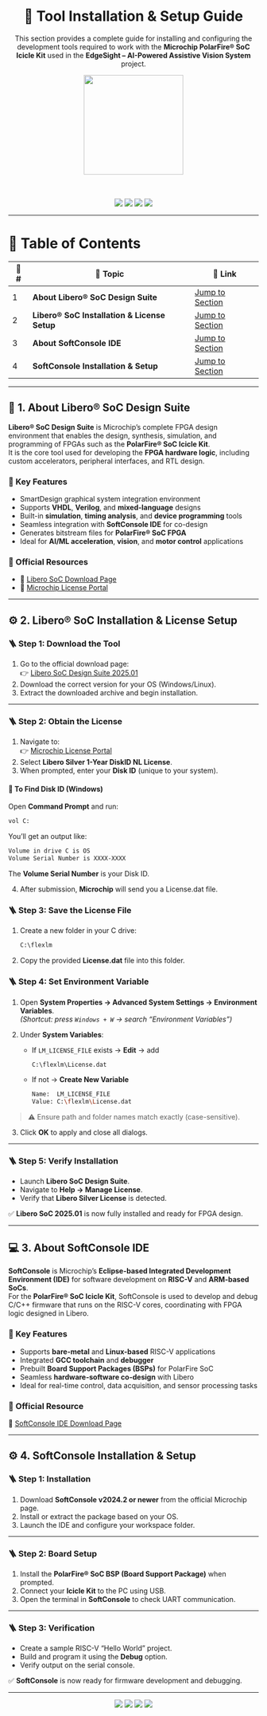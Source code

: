 <div align="center">

  <h1>🧰 Tool Installation & Setup Guide</h1>
  
  <p>
    This section provides a complete guide for installing and configuring  
    the development tools required to work with the  
    <b>Microchip PolarFire® SoC Icicle Kit</b> used in the  
    <b>EdgeSight – AI-Powered Assistive Vision System</b> project.
  </p>

  <a href="https://www.microchip.com/" target="_blank">
    <img src="https://upload.wikimedia.org/wikipedia/en/9/91/Microchip_Technology_logo.svg" width="200"/>
  </a>

  <br><br>
  <img src="https://img.shields.io/badge/Microchip-PolarFire®_SoC-red?style=for-the-badge" />
  <img src="https://img.shields.io/badge/FPGA-Libero_SoC_2025.01-blue?style=for-the-badge" />
  <img src="https://img.shields.io/badge/RISC–V-SoftConsole_2024.2-orange?style=for-the-badge" />
  <img src="https://img.shields.io/badge/Platform-EdgeSight_Project-darkgreen?style=for-the-badge" />
</div>

---

# 📘 Table of Contents

| 🔢 # | 📂 Topic | 🔗 Link |
|------|----------|---------|
| 1 | **About Libero® SoC Design Suite** | [Jump to Section](#1-about-liberor-soc-design-suite) |
| 2 | **Libero® SoC Installation & License Setup** | [Jump to Section](#2-liberor-soc-installation--license-setup) |
| 3 | **About SoftConsole IDE** | [Jump to Section](#3-about-softconsole-ide) |
| 4 | **SoftConsole Installation & Setup** | [Jump to Section](#4-softconsole-installation--setup) |

---

## 🧩 1. About Libero® SoC Design Suite

**Libero® SoC Design Suite** is Microchip’s complete FPGA design environment that enables the design, synthesis, simulation, and programming of FPGAs such as the **PolarFire® SoC Icicle Kit**.  
It is the core tool used for developing the **FPGA hardware logic**, including custom accelerators, peripheral interfaces, and RTL design.

### 🔹 Key Features
- SmartDesign graphical system integration environment  
- Supports **VHDL**, **Verilog**, and **mixed-language** designs  
- Built-in **simulation**, **timing analysis**, and **device programming** tools  
- Seamless integration with **SoftConsole IDE** for co-design  
- Generates bitstream files for **PolarFire® SoC FPGA**  
- Ideal for **AI/ML acceleration**, **vision**, and **motor control** applications  

### 🔹 Official Resources
- 🔗 [Libero SoC Download Page](https://www.microchip.com/en-us/products/fpgas-and-plds/fpga-and-soc-design-tools/fpga/libero-software-later-versions#downloads)  
- 🔗 [Microchip License Portal](https://www.microchipdirect.com/fpga-software-products)

---

## ⚙️ 2. Libero® SoC Installation & License Setup

### 🪜 Step 1: Download the Tool
1. Go to the official download page:  
   👉 [Libero SoC Design Suite 2025.01](https://www.microchip.com/en-us/products/fpgas-and-plds/fpga-and-soc-design-tools/fpga/libero-software-later-versions#downloads)
2. Download the correct version for your OS (Windows/Linux).  
3. Extract the downloaded archive and begin installation.  

---

### 🪜 Step 2: Obtain the License
1. Navigate to:  
   👉 [Microchip License Portal](https://www.microchipdirect.com/fpga-software-products)
2. Select **Libero Silver 1-Year DiskID NL License**.  
3. When prompted, enter your **Disk ID** (unique to your system).

#### 🧾 To Find Disk ID (Windows)
Open **Command Prompt** and run:
```bash
vol C:
```

You’ll get an output like:

```bash 
Volume in drive C is OS
Volume Serial Number is XXXX-XXXX
```

The **Volume Serial Number** is your Disk ID.

4. After submission, **Microchip** will send you a License.dat file.

### 🪜 Step 3: Save the License File

1. Create a new folder in your C drive:
   ```bash
   C:\flexlm
    ```
2. Copy the provided **License.dat** file into this folder.

### 🪜 Step 4: Set Environment Variable

1. Open **System Properties → Advanced System Settings → Environment Variables**.  
   _(Shortcut: press `Windows + W` → search “Environment Variables”)_

2. Under **System Variables**:

   - If `LM_LICENSE_FILE` exists → **Edit** → add  
     ```bash
     C:\flexlm\License.dat
     ```
   - If not → **Create New Variable**  
     ```bash
     Name:  LM_LICENSE_FILE
     Value: C:\flexlm\License.dat
     ```

> ⚠️ Ensure path and folder names match exactly (case-sensitive).

3. Click **OK** to apply and close all dialogs.

---

### 🪜 Step 5: Verify Installation

- Launch **Libero SoC Design Suite**.  
- Navigate to **Help → Manage License**.  
- Verify that **Libero Silver License** is detected.

✅ **Libero SoC 2025.01** is now fully installed and ready for FPGA design.

---

## 💻 3. About SoftConsole IDE

**SoftConsole** is Microchip’s **Eclipse-based Integrated Development Environment (IDE)** for software development on **RISC-V** and **ARM-based SoCs**.  
For the **PolarFire® SoC Icicle Kit**, SoftConsole is used to develop and debug C/C++ firmware that runs on the RISC-V cores, coordinating with FPGA logic designed in Libero.

### 🔹 Key Features

- Supports **bare-metal** and **Linux-based** RISC-V applications  
- Integrated **GCC toolchain** and **debugger**  
- Prebuilt **Board Support Packages (BSPs)** for PolarFire SoC  
- Seamless **hardware-software co-design** with Libero  
- Ideal for real-time control, data acquisition, and sensor processing tasks  

### 🔹 Official Resource

🔗 [SoftConsole IDE Download Page](https://www.microchip.com/en-us/tools-resources/develop/microchip-softconsole)

---

## ⚙️ 4. SoftConsole Installation & Setup

### 🪜 Step 1: Installation

1. Download **SoftConsole v2024.2 or newer** from the official Microchip page.  
2. Install or extract the package based on your OS.  
3. Launch the IDE and configure your workspace folder.

---

### 🪜 Step 2: Board Setup

1. Install the **PolarFire® SoC BSP (Board Support Package)** when prompted.  
2. Connect your **Icicle Kit** to the PC using USB.  
3. Open the terminal in **SoftConsole** to check UART communication.

---

### 🪜 Step 3: Verification

- Create a sample RISC-V “Hello World” project.  
- Build and program it using the **Debug** option.  
- Verify output on the serial console.

✅ **SoftConsole** is now ready for firmware development and debugging.

---

<div align="center">

<img src="https://img.shields.io/badge/Setup_Status-Completed-success?style=for-the-badge" />
<img src="https://img.shields.io/badge/Tools-Libero_&_SoftConsole-blue?style=for-the-badge" />
<img src="https://img.shields.io/badge/Board-PolarFire®_SoC_Icicle_Kit-red?style=for-the-badge" />
<img src="https://img.shields.io/badge/Project-EdgeSight_AI_Assistive_Device-green?style=for-the-badge" />

</div>
